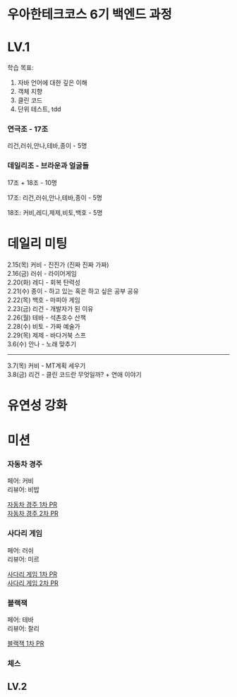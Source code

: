 # 우아한테크코스 6기 백엔드 과정


# LV.1
학습 목표:
1. 자바 언어에 대한 깊은 이해
2. 객체 지향
3. 클린 코드
4. 단위 테스트, tdd

### 연극조 - 17조  

리건,러쉬,안나,테바,종이 - 5명

### 데일리조 - 브라운과 얼굴들

17조 + 18조 - 10명

17조: 리건,러쉬,안나,테바,종이 - 5명

18조: 커비,레디,제제,비토,백호  - 5명


# 데일리 미팅

2.15(목) 커비 - 진진가 (진짜 진짜 가짜)  
2.16(금) 러쉬 - 라이어게임  
2.20(화) 레디 - 회복 탄력성  
2.21(수) 종이 - 하고 있는 혹은 하고 싶은 공부 공유  
2.22(목) 백호 - 마피아 게임  
2.23(금) 리건 - 개발자가 된 이유  
2.26(월) 테바 - 석촌호수 산책  
2.28(수) 비토 - 가짜 예술가  
2.29(목) 제제 - 바다거북 스프  
3.6(수) 안나 - 노래 맞추기

----

3.7(목) 커비 - MT계획 세우기  
3.8(금) 리건 - 클린 코드란 무엇일까? + 연애 이야기  



# 유연성 강화


# 미션


### 자동차 경주
페어: 커비    
리뷰어: 비밥  

[자동차 경주 1차 PR](https://github.com/woowacourse/java-racingcar/pull/731)  
[자동차 경주 2차 PR](https://github.com/woowacourse/java-racingcar/pull/800)

### 사다리 게임
페어:  러쉬  
리뷰어: 미르  

[사다리 게임 1차 PR](https://github.com/woowacourse/java-ladder/pull/257)  
[사다리 게임 2차 PR](https://github.com/woowacourse/java-ladder/pull/333)
### 블랙잭
페어: 테바    
리뷰어: 찰리  

[블랙잭 1차 PR](https://github.com/woowacourse/java-blackjack/pull/626)  
<!-- [블랙잭 2차 PR]() -->

### 체스


LV.2
---